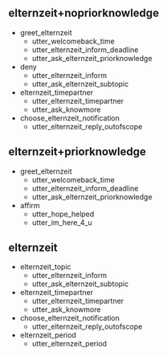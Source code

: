 ## elternzeit+nopriorknowledge
* greet_elternzeit
  - utter_welcomeback_time
  - utter_elternzeit_inform_deadline
  - utter_ask_elternzeit_priorknowledge
* deny
  - utter_elternzeit_inform
  - utter_ask_elternzeit_subtopic
* elternzeit_timepartner
  - utter_elternzeit_timepartner
  - utter_ask_knowmore
* choose_elternzeit_notification
  - utter_elternzeit_reply_outofscope

## elternzeit+priorknowledge
* greet_elternzeit
  - utter_welcomeback_time
  - utter_elternzeit_inform_deadline
  - utter_ask_elternzeit_priorknowledge
* affirm
  - utter_hope_helped
  - utter_im_here_4_u

## elternzeit
* elternzeit_topic
  - utter_elternzeit_inform
  - utter_ask_elternzeit_subtopic
* elternzeit_timepartner
  - utter_elternzeit_timepartner
  - utter_ask_knowmore
* choose_elternzeit_notification
  - utter_elternzeit_reply_outofscope
* elternzeit_period
    - utter_elternzeit_period
    